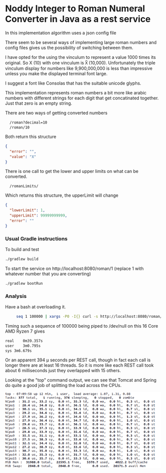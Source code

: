 # Noddy Integer to Roman Numeral Converter in Java as a rest service

In this implementation algorithm uses a json config file

There seem to be several ways of implementing large roman numbers and config files gives us the possibility of switching between them.

I have opted for the using the vinculum to represent a value 1000 times its original. So X (10) with one vinculum is X̅ (10,000).
Unfortunately the triple vinculum display for numbers like 9,900,000,000 is less than impressive unless you make the displayed terminal font large.

I suggest a font like Consolas that has the suitable unicode glyphs.

This implementation represents roman numbers a bit more like arabic numbers with different strings for each digit that get concatinated together. Just that zero is an empty string.

There are two ways of getting converted numbers

```
  /roman?decimal=10
  /roman/10
```

Both return this structure 
```json
{
  "error": "",
  "value": "X"
}
```

There is one call to get the lower and upper limits on what can be converted.

```
  /romanLimits/
```
Which returns this structure, the upperLimit will change
```json
{
  "lowerLimit": 1,
  "upperLimit": 99999999999,
  "error": ""
}
```

### Usual Gradle instructions
To build and test
```bash
./gradlew build
```

To start the service on http://localhost:8080/roman/1
(replace 1 with whatever number that you are converting)
```bash
./gradlew bootRun
```

### Analysis

Have a bash at overloading it.
```bash
     seq 1 100000 | xargs -P0 -I{} curl -s http://localhost:8080/roman/{}
```

Timing such a sequence of 100000 being piped to /dev/null on this 16 Core AMD Ryzen 7 gives 
```
real	0m39.357s
user	3m0.795s
sys	3m6.679s
```
Or an apparent 394 µ seconds per REST call, though in fact each call is longer there are at least 16 threads.
So it is more like each REST call took about 6 milliseconds just they overlapped with 15 others.

Looking at the "top" command output, we can see that Tomcat and Spring do quite a good job of splitting the load across the CPUs.

![Top](topRunning.png)